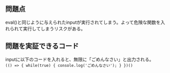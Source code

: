 ## 問題点

eval()と同じように与えられたinputが実行されてしまう。よって危険な関数を入れられて実行してしまうリスクがある。

## 問題を実証できるコード

inputに以下のコードを入れると、無限に「ごめんなさい」と出力される。  
`(() => { while(true) { console.log('ごめんなさい'); } })()`

